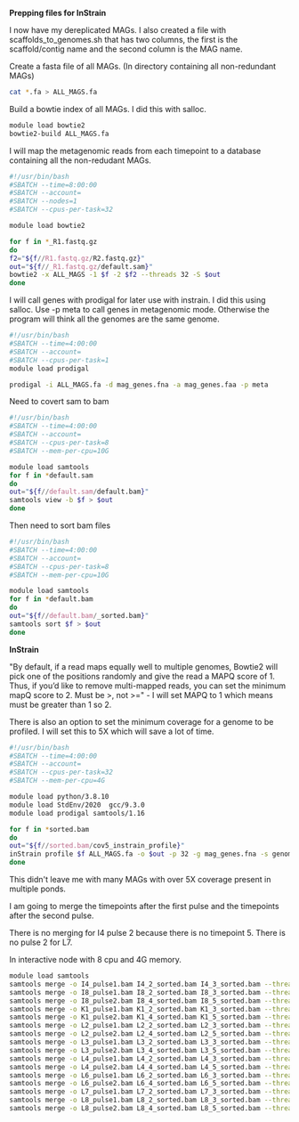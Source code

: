 **Prepping files for InStrain**

I now have my dereplicated MAGs. I also created a file with scaffolds_to_genomes.sh that has two columns, the first is the scaffold/contig name and the second column is the MAG name. 

Create a fasta file of all MAGs. (In directory containing all non-redundant MAGs)

```bash
cat *.fa > ALL_MAGS.fa
```

Build a bowtie index of all MAGs. I did this with salloc.

```bash
module load bowtie2
bowtie2-build ALL_MAGS.fa
```

I will map the metagenomic reads from each timepoint to a database containing all the non-redudant MAGs.

```bash
#!/usr/bin/bash
#SBATCH --time=8:00:00
#SBATCH --account=
#SBATCH --nodes=1
#SBATCH --cpus-per-task=32

module load bowtie2

for f in *_R1.fastq.gz
do
f2="${f//R1.fastq.gz/R2.fastq.gz}"
out="${f//_R1.fastq.gz/default.sam}"
bowtie2 -x ALL_MAGS -1 $f -2 $f2 --threads 32 -S $out
done
```

I will call genes with prodigal for later use with instrain. I did this using salloc. Use -p meta to call genes in metagenomic mode. Otherwise the program will think all the genomes are the same genome.

```bash
#!/usr/bin/bash
#SBATCH --time=4:00:00
#SBATCH --account=
#SBATCH --cpus-per-task=1
module load prodigal

prodigal -i ALL_MAGS.fa -d mag_genes.fna -a mag_genes.faa -p meta
```

Need to covert sam to bam

```bash
#!/usr/bin/bash
#SBATCH --time=4:00:00
#SBATCH --account=
#SBATCH --cpus-per-task=8
#SBATCH --mem-per-cpu=10G

module load samtools
for f in *default.sam
do
out="${f//default.sam/default.bam}"
samtools view -b $f > $out
done
```

Then need to sort bam files

```bash
#!/usr/bin/bash
#SBATCH --time=4:00:00
#SBATCH --account=
#SBATCH --cpus-per-task=8
#SBATCH --mem-per-cpu=10G

module load samtools
for f in *default.bam
do
out="${f//default.bam/_sorted.bam}"
samtools sort $f > $out
done
```

**InStrain**

"By default, if a read maps equally well to multiple genomes, Bowtie2 will pick one of the positions randomly and give the read a MAPQ score of 1. Thus, if you’d like to remove multi-mapped reads, you can set the minimum mapQ score to 2. Must be >, not >=" - I will set MAPQ to 1 which means must be greater than 1 so 2.

There is also an option to set the minimum coverage for a genome to be profiled. I will set this to 5X which will save a lot of time.

```bash
#!/usr/bin/bash
#SBATCH --time=4:00:00
#SBATCH --account=
#SBATCH --cpus-per-task=32
#SBATCH --mem-per-cpu=4G

module load python/3.8.10
module load StdEnv/2020  gcc/9.3.0
module load prodigal samtools/1.16

for f in *sorted.bam
do
out="${f//sorted.bam/cov5_instrain_profile}"
inStrain profile $f ALL_MAGS.fa -o $out -p 32 -g mag_genes.fna -s genome_scaffold.stb --min_mapq 1 --skip_mm_profiling --min_genome_coverage 5
done
```
This didn't leave me with many MAGs with over 5X coverage present in multiple ponds. 

I am going to merge the timepoints after the first pulse and the timepoints after the second pulse. 

There is no merging for I4 pulse 2 because there is no timepoint 5. There is no pulse 2 for L7.

In interactive node with 8 cpu and 4G memory.

```bash
module load samtools
samtools merge -o I4_pulse1.bam I4_2_sorted.bam I4_3_sorted.bam --threads 8
samtools merge -o I8_pulse1.bam I8_2_sorted.bam I8_3_sorted.bam --threads 8
samtools merge -o I8_pulse2.bam I8_4_sorted.bam I8_5_sorted.bam --threads 8
samtools merge -o K1_pulse1.bam K1_2_sorted.bam K1_3_sorted.bam --threads 8
samtools merge -o K1_pulse2.bam K1_4_sorted.bam K1_5_sorted.bam --threads 8
samtools merge -o L2_pulse1.bam L2_2_sorted.bam L2_3_sorted.bam --threads 8
samtools merge -o L2_pulse2.bam L2_4_sorted.bam L2_5_sorted.bam --threads 8
samtools merge -o L3_pulse1.bam L3_2_sorted.bam L3_3_sorted.bam --threads 8
samtools merge -o L3_pulse2.bam L3_4_sorted.bam L3_5_sorted.bam --threads 8
samtools merge -o L4_pulse1.bam L4_2_sorted.bam L4_3_sorted.bam --threads 8
samtools merge -o L4_pulse2.bam L4_4_sorted.bam L4_5_sorted.bam --threads 8
samtools merge -o L6_pulse1.bam L6_2_sorted.bam L6_3_sorted.bam --threads 8
samtools merge -o L6_pulse2.bam L6_4_sorted.bam L6_5_sorted.bam --threads 8
samtools merge -o L7_pulse1.bam L7_2_sorted.bam L7_3_sorted.bam --threads 8 
samtools merge -o L8_pulse1.bam L8_2_sorted.bam L8_3_sorted.bam --threads 8
samtools merge -o L8_pulse2.bam L8_4_sorted.bam L8_5_sorted.bam --threads 8
```
